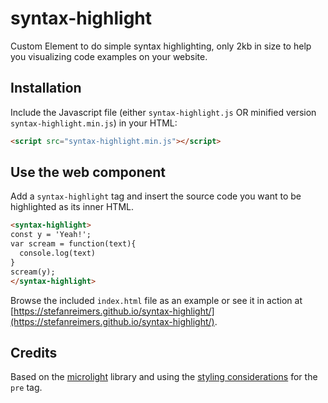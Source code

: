 # syntax-highlight
Custom Element to do simple syntax highlighting, only 2kb in size to help you visualizing code examples on your website.

## Installation
Include the Javascript file (either `syntax-highlight.js` OR minified version `syntax-highlight.min.js`) in your HTML:
```html
<script src="syntax-highlight.min.js"></script>
```

## Use the web component
Add a `syntax-highlight` tag and insert the source code you want to be highlighted as its inner HTML.

```html
<syntax-highlight>
const y = 'Yeah!';
var scream = function(text){
  console.log(text)
}
scream(y);
</syntax-highlight>
```

Browse the included `index.html` file as an example or see it in action at [https://stefanreimers.github.io/syntax-highlight/](https://stefanreimers.github.io/syntax-highlight/).

## Credits
Based on the [microlight](https://github.com/asvd/microlight) library and using the [styling considerations](https://css-tricks.com/considerations-styling-pre-tag/) for the `pre` tag.
